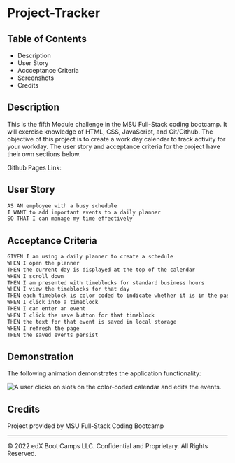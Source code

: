 # Project-Tracker

## Table of Contents

- Description
- User Story
- Accceptance Criteria
- Screenshots
- Credits

## Description

This is the fifth Module challenge in the MSU Full-Stack coding bootcamp. It will exercise knowledge of HTML, CSS, JavaScript, and Git/Github. The objective of this project is to create a work day calendar to track activity for your workday. The user story and acceptance criteria for the project have their own sections below.

Github Pages Link: 

## User Story

```md
AS AN employee with a busy schedule
I WANT to add important events to a daily planner
SO THAT I can manage my time effectively
```

## Acceptance Criteria

```md
GIVEN I am using a daily planner to create a schedule
WHEN I open the planner
THEN the current day is displayed at the top of the calendar
WHEN I scroll down
THEN I am presented with timeblocks for standard business hours
WHEN I view the timeblocks for that day
THEN each timeblock is color coded to indicate whether it is in the past, present, or future
WHEN I click into a timeblock
THEN I can enter an event
WHEN I click the save button for that timeblock
THEN the text for that event is saved in local storage
WHEN I refresh the page
THEN the saved events persist
```

## Demonstration

The following animation demonstrates the application functionality:

![A user clicks on slots on the color-coded calendar and edits the events.](./Assets/)

## Credits

Project provided by MSU Full-Stack Coding Bootcamp

- - -
© 2022 edX Boot Camps LLC. Confidential and Proprietary. All Rights Reserved.
